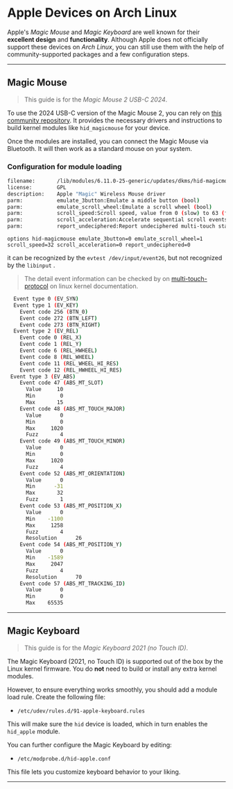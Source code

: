 # Apple Devices on Arch Linux

Apple's _Magic Mouse_ and _Magic Keyboard_ are well known for their **excellent design** and **functionality**. Although Apple does not officially support these devices on _Arch Linux_, you can still use them with the help of community-supported packages and a few configuration steps.

---

## Magic Mouse

> This guide is for the _Magic Mouse 2 USB-C 2024_.

To use the 2024 USB-C version of the Magic Mouse 2, you can rely on [this community repository](https://github.com/mr-cal/Linux-Magic-Trackpad-2-USB-C-Driver). It provides the necessary drivers and instructions to build kernel modules like `hid_magicmouse` for your device.

Once the modules are installed, you can connect the Magic Mouse via Bluetooth. It will then work as a standard mouse on your system.

### Configuration for module loading

```bash
filename:       /lib/modules/6.11.0-25-generic/updates/dkms/hid-magicmouse.ko.zst
license:        GPL
description:    Apple "Magic" Wireless Mouse driver
parm:           emulate_3button:Emulate a middle button (bool)
parm:           emulate_scroll_wheel:Emulate a scroll wheel (bool)
parm:           scroll_speed:Scroll speed, value from 0 (slow) to 63 (fast)
parm:           scroll_acceleration:Accelerate sequential scroll events (bool)
parm:           report_undeciphered:Report undeciphered multi-touch state field using a MSC_RAW event (bool)

```

```text /etc/modprobe.d/hid-magicmouse.conf
options hid-magicmouse emulate_3button=0 emulate_scroll_wheel=1 scroll_speed=32 scroll_acceleration=0 report_undeciphered=0
```

it can be recognized by the `evtest /dev/input/event26`, but not recognized by the `libinput` .

> The detail event information can be checked by on [multi-touch-protocol](www.kernel.org/doc/Documentation/input/multi-touch-protocol.txt) on linux kernel documentation.

```bash
  Event type 0 (EV_SYN)
  Event type 1 (EV_KEY)
    Event code 256 (BTN_0)
    Event code 272 (BTN_LEFT)
    Event code 273 (BTN_RIGHT)
  Event type 2 (EV_REL)
    Event code 0 (REL_X)
    Event code 1 (REL_Y)
    Event code 6 (REL_HWHEEL)
    Event code 8 (REL_WHEEL)
    Event code 11 (REL_WHEEL_HI_RES)
    Event code 12 (REL_HWHEEL_HI_RES)
 Event type 3 (EV_ABS)
    Event code 47 (ABS_MT_SLOT)
      Value     10
      Min        0
      Max       15
    Event code 48 (ABS_MT_TOUCH_MAJOR)
      Value      0
      Min        0
      Max     1020
      Fuzz       4
    Event code 49 (ABS_MT_TOUCH_MINOR)
      Value      0
      Min        0
      Max     1020
      Fuzz       4
    Event code 52 (ABS_MT_ORIENTATION)
      Value      0
      Min      -31
      Max       32
      Fuzz       1
    Event code 53 (ABS_MT_POSITION_X)
      Value      0
      Min    -1100
      Max     1258
      Fuzz       4
      Resolution      26
    Event code 54 (ABS_MT_POSITION_Y)
      Value      0
      Min    -1589
      Max     2047
      Fuzz       4
      Resolution      70
    Event code 57 (ABS_MT_TRACKING_ID)
      Value      0
      Min        0
      Max    65535
```

---

## Magic Keyboard

> This guide is for the _Magic Keyboard 2021 (no Touch ID)_.

The Magic Keyboard (2021, no Touch ID) is supported out of the box by the Linux kernel firmware. You do **not** need to build or install any extra kernel modules.

However, to ensure everything works smoothly, you should add a module load rule. Create the following file:

- `/etc/udev/rules.d/91-apple-keyboard.rules`

This will make sure the `hid` device is loaded, which in turn enables the `hid_apple` module.

You can further configure the Magic Keyboard by editing:

- `/etc/modprobe.d/hid-apple.conf`

This file lets you customize keyboard behavior to your liking.

---
